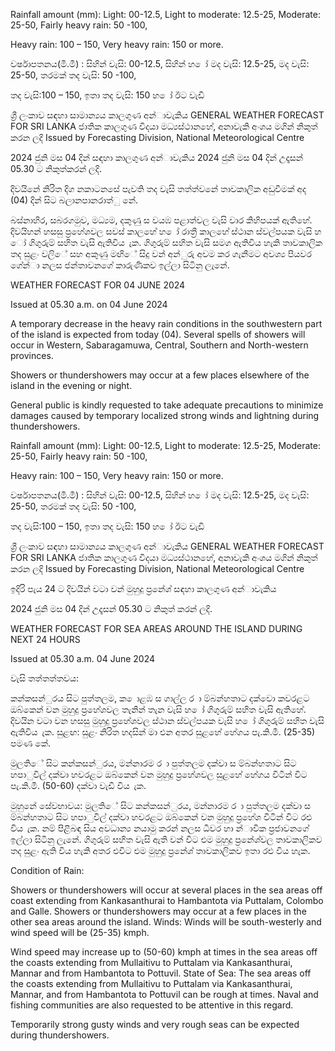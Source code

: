 Rainfall amount (mm): Light: 00-12.5, Light to moderate: 12.5-25, Moderate: 25-50, Fairly heavy rain: 50 -100,

Heavy rain: 100 – 150, Very heavy rain: 150 or more.

වර්ෂාපතනය(මි.මී) : සිහින් වැසි: 00-12.5, සිහින් හ ෝ මද වැසි: 12.5-25, මද වැසි: 25-50, තරමක් තද වැසි: 50 -100,

තද වැසි:100 – 150, ඉතා තද වැසි: 150 හ ෝ ඊට වැඩි

ශ්‍රී ලංකාව සඳහා සාමාන්‍යය කාලගුණ අන්‍ාවැකිය GENERAL WEATHER FORECAST FOR SRI LANKA ජාතික කාලගුණ විදයා මධ්‍යස්ථානහේ, අනාවැකි අංශය මගින් නිකුත් කරන ලදි Issued by Forecasting Division, National Meteorological Centre

2024 ජුනි මස 04 දින්‍ සඳහා කාලගුණ අන්‍ාවැකිය 2024 ජුනි මස 04 දින්‍ උදෑසන්‍ 05.30 ට නිකුත්කරන්‍ ලදි.

දිවයිනේ නිරිත දිග නකාටනසේ පැවති තද වැසි තත්ත්වනේ තාවකාලික අඩුවීමක් අද (04) දින්‍ සිට බලානපානරාත්ු නේ.

බස්නාහිර, සබරගමුව, මධ්‍යම, දකුණු ස වයඹ පළාත්වල වැසි වාර කිහිපයක් ඇතිහේ. දිවයිහන් හසසු ප්‍රහේශවල සවස් කාලහේ හ ෝ රාත්‍රී කාලහේ ස්ථාන ස්වල්පයක වැසි හ ෝ ගිගුරුම් සහිත වැසි ඇතිවිය ැක. ගිගුරුම් සහිත වැසි සමග ඇතිවිය හැකි තාවකාලික තද සුළං වලිේ සහ අකුණු මඟිේ සිදු වන්‍ අන්‍ුරු අවම කර ගැනීමට අවශ්‍ය පියවර ගේන්‍ා නලස ජන්‍තාවනගේ කාරුණිකව ඉල්ලා සිටිනු ලැනේ.

WEATHER FORECAST FOR 04 JUNE 2024

Issued at 05.30 a.m. on 04 June 2024

A temporary decrease in the heavy rain conditions in the southwestern part of the island is expected from today (04). Several spells of showers will occur in Western, Sabaragamuwa, Central, Southern and North-western provinces.

Showers or thundershowers may occur at a few places elsewhere of the island in the evening or night.

General public is kindly requested to take adequate precautions to minimize damages caused by temporary localized strong winds and lightning during thundershowers.

Rainfall amount (mm): Light: 00-12.5, Light to moderate: 12.5-25, Moderate: 25-50, Fairly heavy rain: 50 -100,

Heavy rain: 100 – 150, Very heavy rain: 150 or more.

වර්ෂාපතනය(මි.මී) : සිහින් වැසි: 00-12.5, සිහින් හ ෝ මද වැසි: 12.5-25, මද වැසි: 25-50, තරමක් තද වැසි: 50 -100,

තද වැසි:100 – 150, ඉතා තද වැසි: 150 හ ෝ ඊට වැඩි

ශ්‍රී ලංකාව සඳහා සාමාන්‍යය කාලගුණ අන්‍ාවැකිය GENERAL WEATHER FORECAST FOR SRI LANKA ජාතික කාලගුණ විදයා මධ්‍යස්ථානහේ, අනාවැකි අංශය මගින් නිකුත් කරන ලදි Issued by Forecasting Division, National Meteorological Centre

ඉදිරි පැය 24 ට දිවයින්‍ වටා වන්‍ මුහුදු ප්‍රනේශ්‍ සඳහා කාලගුණ අන්‍ාවැකිය

2024 ජුනි මස 04 දින්‍ උදෑසන්‍ 05.30 ට නිකුත් කරන්‍ ලදි.

WEATHER FORECAST FOR SEA AREAS AROUND THE ISLAND DURING NEXT 24 HOURS

Issued at 05.30 a.m. 04 June 2024

වැසි තත්තත්තවය:

කන්කසන්ුරය සිට පුත්තලම, ක ොළඹ ස ගාල්ල ර ා ම්බන්හතාට දක්වො කවරළට ඔබ්කෙන් වන මුහුදු ප්‍රහේශවල තැනින් තැන වැසි හ ෝ ගිගුරුම් සහිත වැසි ඇතිහේ. දිවයින වටා වන හසසු මුහුදු ප්‍රහේශවල ස්ථාන ස්වල්පයක වැසි හ ෝ ගිගුරුම් සහිත වැසි ඇතිවිය ැක. සුළඟ: සුළං නිරිත හදසින් මා එන අතර සුළහේ හේගය පැ.කි.මී. (25-35) පමණ කේ.

මුලතිේ සිට කන්කසන්ුරය, මන්නාරම ර ා පුත්තලම දක්වා ස ම්බන්හතාට සිට හපාුවිල් දක්වා හවරළට ඔබ්කෙන් වන මුහුදු ප්‍රහේශවල සුළහේ හේගය විටින් විට පැ.කි.මී. (50-60) දක්වා වැඩි විය ැක.

මුහුනේ සේවභාවය: මුලතිේ සිට කන්කසන්ුරය, මන්නාරම ර ා පුත්තලම දක්වා ස ම්බන්හතාට සිට හපාුවිල් දක්වා හවරළට ඔබ්කෙන් වන මුහුදු ප්‍රහේශ විටින් විට රළු විය ැක. නම් පිළිබඳ සිය අවධාන්‍ය නයාමු කරන්‍ නලස ධීවර හා න්‍ාවික ප්‍රජාවනගේ ඉල්ලා සිටිනු ලැනේ. ගිගුරුම් සහිත වැසි ඇති වන්‍ විට එම මුහුදු ප්‍රනේශ්‍වල තාවකාලිකව තද සුළං ඇති විය හැකි අතර එවිට එම මුහුදු ප්‍රනේශ්‍ තාවකාලිකව ඉතා රළු විය හැක.

Condition of Rain:

Showers or thundershowers will occur at several places in the sea areas off coast extending from Kankasanthurai to Hambantota via Puttalam, Colombo and Galle. Showers or thundershowers may occur at a few places in the other sea areas around the island. Winds: Winds will be south-westerly and wind speed will be (25-35) kmph.

Wind speed may increase up to (50-60) kmph at times in the sea areas off the coasts extending from Mullaitivu to Puttalam via Kankasanthurai, Mannar and from Hambantota to Pottuvil. State of Sea: The sea areas off the coasts extending from Mullaitivu to Puttalam via Kankasanthurai, Mannar, and from Hambantota to Pottuvil can be rough at times. Naval and fishing communities are also requested to be attentive in this regard.

Temporarily strong gusty winds and very rough seas can be expected during thundershowers.